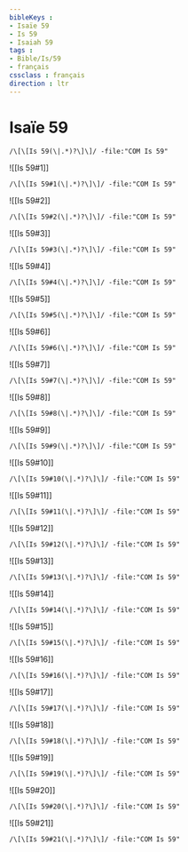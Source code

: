 ```yaml
---
bibleKeys : 
- Isaïe 59
- Is 59
- Isaiah 59
tags : 
- Bible/Is/59
- français
cssclass : français
direction : ltr
---
```


# Isaïe 59

```query
/\[\[Is 59(\|.*)?\]\]/ -file:"COM Is 59"
```



![[Is 59#1]]

```query
/\[\[Is 59#1(\|.*)?\]\]/ -file:"COM Is 59"
```

![[Is 59#2]]

```query
/\[\[Is 59#2(\|.*)?\]\]/ -file:"COM Is 59"
```

![[Is 59#3]]

```query
/\[\[Is 59#3(\|.*)?\]\]/ -file:"COM Is 59"
```

![[Is 59#4]]

```query
/\[\[Is 59#4(\|.*)?\]\]/ -file:"COM Is 59"
```

![[Is 59#5]]

```query
/\[\[Is 59#5(\|.*)?\]\]/ -file:"COM Is 59"
```

![[Is 59#6]]

```query
/\[\[Is 59#6(\|.*)?\]\]/ -file:"COM Is 59"
```

![[Is 59#7]]

```query
/\[\[Is 59#7(\|.*)?\]\]/ -file:"COM Is 59"
```

![[Is 59#8]]

```query
/\[\[Is 59#8(\|.*)?\]\]/ -file:"COM Is 59"
```

![[Is 59#9]]

```query
/\[\[Is 59#9(\|.*)?\]\]/ -file:"COM Is 59"
```

![[Is 59#10]]

```query
/\[\[Is 59#10(\|.*)?\]\]/ -file:"COM Is 59"
```

![[Is 59#11]]

```query
/\[\[Is 59#11(\|.*)?\]\]/ -file:"COM Is 59"
```

![[Is 59#12]]

```query
/\[\[Is 59#12(\|.*)?\]\]/ -file:"COM Is 59"
```

![[Is 59#13]]

```query
/\[\[Is 59#13(\|.*)?\]\]/ -file:"COM Is 59"
```

![[Is 59#14]]

```query
/\[\[Is 59#14(\|.*)?\]\]/ -file:"COM Is 59"
```

![[Is 59#15]]

```query
/\[\[Is 59#15(\|.*)?\]\]/ -file:"COM Is 59"
```

![[Is 59#16]]

```query
/\[\[Is 59#16(\|.*)?\]\]/ -file:"COM Is 59"
```

![[Is 59#17]]

```query
/\[\[Is 59#17(\|.*)?\]\]/ -file:"COM Is 59"
```

![[Is 59#18]]

```query
/\[\[Is 59#18(\|.*)?\]\]/ -file:"COM Is 59"
```

![[Is 59#19]]

```query
/\[\[Is 59#19(\|.*)?\]\]/ -file:"COM Is 59"
```

![[Is 59#20]]

```query
/\[\[Is 59#20(\|.*)?\]\]/ -file:"COM Is 59"
```

![[Is 59#21]]

```query
/\[\[Is 59#21(\|.*)?\]\]/ -file:"COM Is 59"
```

